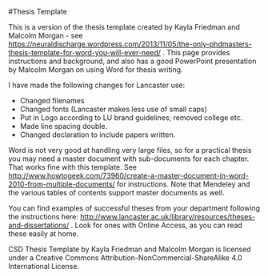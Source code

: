 #Thesis Template

This is a version of the thesis template created by Kayla Friedman and Malcolm Morgan - see https://neuraldischarge.wordpress.com/2013/11/05/the-only-phdmasters-thesis-template-for-word-you-will-ever-need/ . This page provides instructions and background, and also has a good PowerPoint presentation by Malcolm Morgan on using Word for thesis writing.

I have made the following changes for Lancaster use:
* Changed filenames
* Changed fonts (Lancaster makes less use of small caps)
* Put in Logo according to LU brand guidelines; removed college etc.
* Made line spacing double.
* Changed declaration to include papers written.


Word is not very good at handling very large files, so for a practical thesis you may need a master document with sub-documents for each chapter. That works fine with this template. See http://www.howtogeek.com/73960/create-a-master-document-in-word-2010-from-multiple-documents/ for instructions. Note that Mendeley and the various tables of contents support master documents as well.

You can find examples of successful theses from your department following the instructions here: http://www.lancaster.ac.uk/library/resources/theses-and-dissertations/ . Look for ones with Online Access, as you can read these easily at home.

CSD Thesis Template by Kayla Friedman and Malcolm Morgan is licensed under a Creative Commons Attribution-NonCommercial-ShareAlike 4.0 International License.



